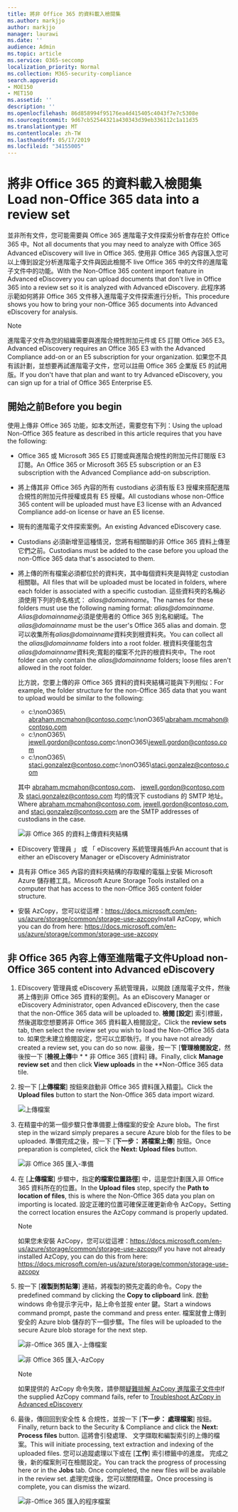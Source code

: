 ```yaml
---
title: 將非 Office 365 的資料載入檢閱集
ms.author: markjjo
author: markjjo
manager: laurawi
ms.date: ''
audience: Admin
ms.topic: article
ms.service: O365-seccomp
localization_priority: Normal
ms.collection: M365-security-compliance
search.appverid:
- MOE150
- MET150
ms.assetid: ''
description: ''
ms.openlocfilehash: 86d858994f95176ea4d415405c4043f7e7c5308e
ms.sourcegitcommit: 9d67cb52544321a430343d39eb336112c1a11d35
ms.translationtype: MT
ms.contentlocale: zh-TW
ms.lasthandoff: 05/17/2019
ms.locfileid: "34155005"
---
```

# <a name="load-non-office-365-data-into-a-review-set"></a><span data-ttu-id="bf141-102">將非 Office 365 的資料載入檢閱集</span><span class="sxs-lookup"><span data-stu-id="bf141-102">Load non-Office 365 data into a review set</span></span>

<span data-ttu-id="bf141-103">並非所有文件，您可能需要與 Office 365 進階電子文件探索分析會存在於 Office 365 中。</span><span class="sxs-lookup"><span data-stu-id="bf141-103">Not all documents that you may need to analyze with Office 365 Advanced eDiscovery will live in Office 365.</span></span> <span data-ttu-id="bf141-104">使用非 Office 365 內容匯入您可以上傳到設定分析進階電子文件與因此檢閱不 live Office 365 中的文件的進階電子文件中的功能。</span><span class="sxs-lookup"><span data-stu-id="bf141-104">With the Non-Office 365 content import feature in Advanced eDiscovery you can upload documents that don't live in Office 365 into a review set so it is analyzed with Advanced eDiscovery.</span></span> <span data-ttu-id="bf141-105">此程序將示範如何將非 Office 365 文件移入進階電子文件探索進行分析。</span><span class="sxs-lookup"><span data-stu-id="bf141-105">This procedure shows you how to bring your non-Office 365 documents into Advanced eDiscovery for analysis.</span></span>

>[!Note]
><span data-ttu-id="bf141-106">進階電子文件為您的組織需要與進階合規性附加元件或 E5 訂閱 Office 365 E3。</span><span class="sxs-lookup"><span data-stu-id="bf141-106">Advanced eDiscovery requires an Office 365 E3 with the Advanced Compliance add-on or an E5 subscription for your organization.</span></span> <span data-ttu-id="bf141-107">如果您不具有該計劃，並想要再試進階電子文件，您可以註冊 Office 365 企業版 E5 的試用版。</span><span class="sxs-lookup"><span data-stu-id="bf141-107">If you don't have that plan and want to try Advanced eDiscovery, you can sign up for a trial of Office 365 Enterprise E5.</span></span>

## <a name="before-you-begin"></a><span data-ttu-id="bf141-108">開始之前</span><span class="sxs-lookup"><span data-stu-id="bf141-108">Before you begin</span></span>

<span data-ttu-id="bf141-109">使用上傳非 Office 365 功能，如本文所述，需要您有下列：</span><span class="sxs-lookup"><span data-stu-id="bf141-109">Using the upload Non-Office 365 feature as described in this article requires that you have the following:</span></span>

- <span data-ttu-id="bf141-110">Office 365 或 Microsoft 365 E5 訂閱或與進階合規性的附加元件訂閱版 E3 訂閱。</span><span class="sxs-lookup"><span data-stu-id="bf141-110">An Office 365 or Microsoft 365 E5 subscription or an E3 subscription with the Advanced Compliance add-on subscription.</span></span>

- <span data-ttu-id="bf141-111">將上傳其非 Office 365 內容的所有 custodians 必須有版 E3 授權來搭配進階合規性的附加元件授權或具有 E5 授權。</span><span class="sxs-lookup"><span data-stu-id="bf141-111">All custodians whose non-Office 365 content will be uploaded must have E3 license with an Advanced Compliance add-on license or have an E5 license.</span></span>

- <span data-ttu-id="bf141-112">現有的進階電子文件探索案例。</span><span class="sxs-lookup"><span data-stu-id="bf141-112">An existing Advanced eDiscovery case.</span></span>

- <span data-ttu-id="bf141-113">Custodians 必須新增至這種情況，您將有相關聯的非 Office 365 資料上傳至它們之前。</span><span class="sxs-lookup"><span data-stu-id="bf141-113">Custodians must be added to the case before you upload the non-Office 365 data that's associated to them.</span></span>

- <span data-ttu-id="bf141-114">將上傳的所有檔案必須都位於的資料夾，其中每個資料夾是與特定 custodian 相關聯。</span><span class="sxs-lookup"><span data-stu-id="bf141-114">All files that will be uploaded must be located in folders, where each folder is associated with a specific custodian.</span></span> <span data-ttu-id="bf141-115">這些資料夾的名稱必須使用下列的命名格式： *alias@domainname*。</span><span class="sxs-lookup"><span data-stu-id="bf141-115">The names for these folders must use the following naming format: *alias@domainname*.</span></span> <span data-ttu-id="bf141-116">*Alias@domainname*必須是使用者的 Office 365 別名和網域。</span><span class="sxs-lookup"><span data-stu-id="bf141-116">The *alias@domainname* must be the user's Office 365 alias and domain.</span></span> <span data-ttu-id="bf141-117">您可以收集所有*alias@domainname*資料夾到根資料夾。</span><span class="sxs-lookup"><span data-stu-id="bf141-117">You can collect all the *alias@domainname* folders into a root folder.</span></span> <span data-ttu-id="bf141-118">根資料夾僅能包含*alias@domainname*資料夾;寬鬆的檔案不允許的根資料夾中。</span><span class="sxs-lookup"><span data-stu-id="bf141-118">The root folder can only contain the *alias@domainname* folders; loose files aren't allowed in the root folder.</span></span>

   <span data-ttu-id="bf141-119">比方說，您要上傳的非 Office 365 資料的資料夾結構可能與下列相似：</span><span class="sxs-lookup"><span data-stu-id="bf141-119">For example, the folder structure for the non-Office 365 data that you want to upload would be similar to the following:</span></span>

   - <span data-ttu-id="bf141-120">c:\nonO365\ abraham.mcmahon@contoso.com</span><span class="sxs-lookup"><span data-stu-id="bf141-120">c:\nonO365\abraham.mcmahon@contoso.com</span></span>
   - <span data-ttu-id="bf141-121">c:\nonO365\ jewell.gordon@contoso.com</span><span class="sxs-lookup"><span data-stu-id="bf141-121">c:\nonO365\jewell.gordon@contoso.com</span></span>
   - <span data-ttu-id="bf141-122">c:\nonO365\ staci.gonzalez@contoso.com</span><span class="sxs-lookup"><span data-stu-id="bf141-122">c:\nonO365\staci.gonzalez@contoso.com</span></span>

   <span data-ttu-id="bf141-123">其中 abraham.mcmahon@contoso.com、 jewell.gordon@contoso.com 及 staci.gonzalez@contoso.com 均的情況下 custodians 的 SMTP 地址。</span><span class="sxs-lookup"><span data-stu-id="bf141-123">Where abraham.mcmahon@contoso.com, jewell.gordon@contoso.com, and staci.gonzalez@contoso.com are the SMTP addresses of custodians in the case.</span></span>

   ![非 Office 365 的資料上傳資料夾結構](../media/3f2dde84-294e-48ea-b44b-7437bd25284c.png)

- <span data-ttu-id="bf141-125">EDiscovery 管理員 」 或 「 eDiscovery 系統管理員帳戶</span><span class="sxs-lookup"><span data-stu-id="bf141-125">An account that is either an eDiscovery Manager or eDiscovery Administrator</span></span>

- <span data-ttu-id="bf141-126">具有非 Office 365 內容的資料夾結構的存取權的電腦上安裝 Microsoft Azure 儲存體工具。</span><span class="sxs-lookup"><span data-stu-id="bf141-126">Microsoft Azure Storage Tools installed on a computer that has access to the non-Office 365 content folder structure.</span></span>

- <span data-ttu-id="bf141-127">安裝 AzCopy，您可以從這裡：https://docs.microsoft.com/en-us/azure/storage/common/storage-use-azcopy</span><span class="sxs-lookup"><span data-stu-id="bf141-127">Install AzCopy, which you can do from here: https://docs.microsoft.com/en-us/azure/storage/common/storage-use-azcopy</span></span>

## <a name="upload-non-office-365-content-into-advanced-ediscovery"></a><span data-ttu-id="bf141-128">非 Office 365 內容上傳至進階電子文件</span><span class="sxs-lookup"><span data-stu-id="bf141-128">Upload non-Office 365 content into Advanced eDiscovery</span></span>

1. <span data-ttu-id="bf141-129">EDiscovery 管理員或 eDiscovery 系統管理員，以開啟 [進階電子文件，然後將上傳到非 Office 365 資料的案例]。</span><span class="sxs-lookup"><span data-stu-id="bf141-129">As an eDiscovery Manager or eDiscovery Administrator, open Advanced eDiscovery, then the case that the non-Office 365 data will be uploaded to.</span></span>  <span data-ttu-id="bf141-130">**檢閱 [設定**] 索引標籤，然後選取您想要將非 Office 365 資料載入檢閱設定。</span><span class="sxs-lookup"><span data-stu-id="bf141-130">Click the **review sets** tab, then select the review set you wish to load the Non-Office 365 data to.</span></span>  <span data-ttu-id="bf141-131">如果您未建立檢閱設定，您可以立即執行。</span><span class="sxs-lookup"><span data-stu-id="bf141-131">If you have not already created a review set, you can do so now.</span></span>  <span data-ttu-id="bf141-132">最後，按一下 [**管理檢閱設定**，然後按一下 [**檢視上傳**中 \* \* 非 Office 365 [資料] 磚。</span><span class="sxs-lookup"><span data-stu-id="bf141-132">Finally, click **Manage review set** and then click **View uploads** in the \*\*Non-Office 365 data tile.</span></span>

2. <span data-ttu-id="bf141-133">按一下 [**上傳檔案**] 按鈕來啟動非 Office 365 資料匯入精靈]。</span><span class="sxs-lookup"><span data-stu-id="bf141-133">Click the **Upload files** button to start the Non-Office 365 data import wizard.</span></span>

   ![上傳檔案](../media/574f4059-4146-4058-9df3-ec97cf28d7c7.png)

3. <span data-ttu-id="bf141-135">在精靈中的第一個步驟只會準備要上傳檔案的安全 Azure blob。</span><span class="sxs-lookup"><span data-stu-id="bf141-135">The first step in the wizard simply prepares a secure Azure blob for the files to be uploaded.</span></span>  <span data-ttu-id="bf141-136">準備完成之後，按一下 [**下一步： 將檔案上傳**] 按鈕。</span><span class="sxs-lookup"><span data-stu-id="bf141-136">Once preparation is completed, click the **Next: Upload files** button.</span></span>

   ![非 Office 365 匯入-準備](../media/0670a347-a578-454a-9b3d-e70ef47aec57.png)
 
4. <span data-ttu-id="bf141-138">在 [**上傳檔案**] 步驟中，指定**的檔案位置路徑**] 中，這是您計劃匯入非 Office 365 資料所在的位置。</span><span class="sxs-lookup"><span data-stu-id="bf141-138">In the **Upload files** step, specify the **Path to location of files**, this is where the Non-Office 365 data you plan on importing is located.</span></span>  <span data-ttu-id="bf141-139">設定正確的位置可確保正確更新命令 AzCopy。</span><span class="sxs-lookup"><span data-stu-id="bf141-139">Setting the correct location ensures the AzCopy command is properly updated.</span></span>

   > [!NOTE]
   > <span data-ttu-id="bf141-140">如果您未安裝 AzCopy，您可以從這裡：https://docs.microsoft.com/en-us/azure/storage/common/storage-use-azcopy</span><span class="sxs-lookup"><span data-stu-id="bf141-140">If you have not already installed AzCopy, you can do this from here: https://docs.microsoft.com/en-us/azure/storage/common/storage-use-azcopy</span></span>

5. <span data-ttu-id="bf141-141">按一下 [**複製到剪貼簿**] 連結，將複製的預先定義的命令。</span><span class="sxs-lookup"><span data-stu-id="bf141-141">Copy the predefined command by clicking the **Copy to clipboard** link.</span></span> <span data-ttu-id="bf141-142">啟動 windows 命令提示字元中，貼上命令並按 enter 鍵。</span><span class="sxs-lookup"><span data-stu-id="bf141-142">Start a windows command prompt, paste the command and press enter.</span></span>  <span data-ttu-id="bf141-143">檔案就會上傳到安全的 Azure blob 儲存的下一個步驟。</span><span class="sxs-lookup"><span data-stu-id="bf141-143">The files will be uploaded to the secure Azure blob storage for the next step.</span></span>

   ![非-Office 365 匯入-上傳檔案](../media/3ea53b5d-7f9b-4dfc-ba63-90a38c14d41a.png)

   ![非 Office 365 匯入-AzCopy](../media/504e2dbe-f36f-4f36-9b08-04aea85d8250.png)

   > [!NOTE]
   > <span data-ttu-id="bf141-146">如果提供的 AzCopy 命令失敗，請參閱[疑難排解 AzCopy 進階電子文件中](troubleshooting-azcopy.md)</span><span class="sxs-lookup"><span data-stu-id="bf141-146">If the supplied AzCopy command fails, refer to [Troubleshoot AzCopy in Advanced eDiscovery](troubleshooting-azcopy.md)</span></span>

6. <span data-ttu-id="bf141-147">最後，傳回回到安全性 & 合規性，並按一下 [**下一步： 處理檔案**] 按鈕。</span><span class="sxs-lookup"><span data-stu-id="bf141-147">Finally, return back to the Security & Compliance and click the **Next: Process files** button.</span></span>  <span data-ttu-id="bf141-148">這將會引發處理、 文字擷取和編製索引的上傳的檔案。</span><span class="sxs-lookup"><span data-stu-id="bf141-148">This will initiate processing, text extraction and indexing of the uploaded files.</span></span>  <span data-ttu-id="bf141-149">您可以追蹤處理以下或在 [**工作**] 索引標籤中的進度。 完成之後，新的檔案則可在檢閱設定。</span><span class="sxs-lookup"><span data-stu-id="bf141-149">You can track the progress of processing here or in the **Jobs** tab.  Once completed, the new files will be available in the review set.</span></span>  <span data-ttu-id="bf141-150">處理完成後，您可以關閉精靈。</span><span class="sxs-lookup"><span data-stu-id="bf141-150">Once processing is complete, you can dismiss the wizard.</span></span>

   ![非-Office 365 匯入的程序檔案](../media/218b1545-416a-4a9f-9b25-3b70e8508f67.png)

